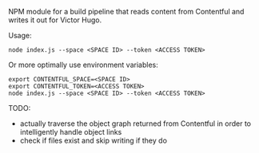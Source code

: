 NPM module for a build pipeline that reads content from Contentful and writes it out for Victor Hugo.

Usage:

```node index.js --space <SPACE ID> --token <ACCESS TOKEN>```

Or more optimally use environment variables:

``` 
export CONTENTFUL_SPACE=<SPACE ID>
export CONTENTFUL_TOKEN=<ACCESS TOKEN>
node index.js --space <SPACE ID> --token <ACCESS TOKEN>
```

TODO: 

* actually traverse the object graph returned from Contentful in order to intelligently handle object links
* check if files exist and skip writing if they do